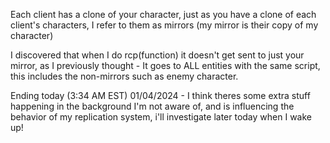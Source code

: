 Each client has a clone of your character, just as you have a clone of each client's characters, I refer to them as mirrors (my mirror is their copy of my character)

I discovered that when I do rcp(function) it doesn't get sent to just your mirror, as I previously thought - It goes to ALL entities with the same script, this includes the non-mirrors such as enemy character.

Ending today (3:34 AM EST) 01/04/2024 - I think theres some extra stuff happening in the background I'm not aware of, and is influencing the behavior of my replication system, i'll investigate later today when I wake up!